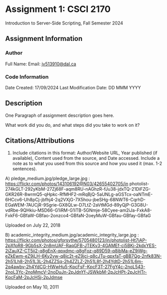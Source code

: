 <!--- The following README.md sample file was adapted from https://gist.github.com/PurpleBooth/109311bb0361f32d87a2#file-readme-template-md by Raghav Sampangi for academic use ---> 
<!--- You may delete any comments in this sample README.md file. Update information in this readme file with information from your work, and if there are sections that are marked "[OPTIONAL]" that you do not need in a specific section, simply delete them. Retain the other sections. --->
# Assignment 1: CSCI 2170

Introduction to Server-Side Scripting, Fall Semester 2024

## Assignment Information

### Author

Full Name: <Javier Wahn>
Email: jv513910@dal.ca

### Code Information

Date Created: 17/09/2024
Last Modification Date: DD MMM YYYY

## Description

One Paragraph of assignment description goes here.

What work did you do, and what steps did you take to work on it?

## Citations/Attributions

1. Include citations in this format:
Author/Website URL, Year published (if available), Content used from the source, and Date accessed. Include a note as to what you used from this source and how you used it (max. 1-2 sentences).

A) pledge_medium.jpg/pledge_large.jpg : 
https://flickr.com/photos/143106192@N03/42655402705/in    photolist-274kGLT-292yKbM-27Zj68F-aqm8RU-nAGhzR-fJu38-jdxTQ-21DiFZG-GKR26R-8wrmQ5-qHpkc-RfMHF2-mRqBjQ-5aUNLg-aGSTcx-oaNTmE-6HCcv6-Uh8pCj-jbfhj4-2q2VXjG-7X5hou-jbeSHg-68NWT6-CqrhD-EGaWEM-7AUCjR-9Sgrie-GX8QLw-D7LtZ-2aVtMGd-89yQjP-G3G8U-vdRbe-9QHkiu-MSD66-G1iRM-G1iTB-5GNmje-58Cyee-am2iJa-FxkA8-FxkF6-GBfaW-GBfao-2onzco4-GBfaN-2oeyMuW-GBfau-GBfay-GBfaG

Uploaded on July 22, 2018 

B) academic_integrity_medium.jpg/academic_integrity_large.jpg : 
https://flickr.com/photos/gforsythe/5705480123/in/photolist-Ht7iAP-2pXfpR8-9Gb5sX-2n8mUAF-RaqGFB-JTEKv3-4GAMEf-ci5BKj-2kdxYES-2jZauXZ-CT5ii2-q8gEnX-qpxdmc-q8gFoz-q89D59-q8ibMa-eZ9jWg-eZkEwm-eZ9jLH-6Ky2vw-q8ic2t-eZ9jci-q8cJTu-qpxfaT-gBB7Qg-2nfk83N-2h51Lh8-2h51L3L-2h4ZZSq-2h4ZZLZ-2h51L8f-2h4YdtD-2h51L6m-2q4awbv-2h4YdCG-HWwHu5-KpcFsF-KpcF3T-27FgY4c-2noL543-2noL3Yc-2noMmcV-2noDuJn-2pJdnYf-JSWkbM-2pJcHPt-2pJcHTr-KpcFaM-2pJcHSj-2pJdmse

Uploaded on May 10, 2011  